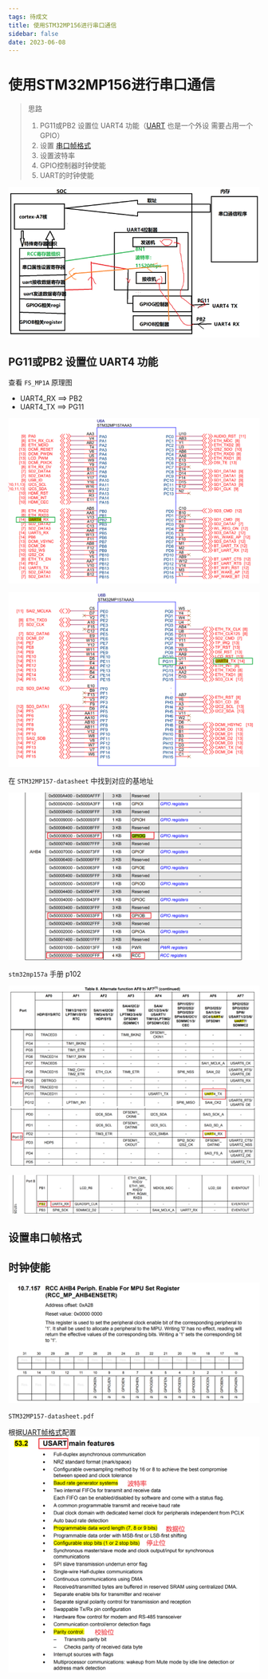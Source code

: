 ```yaml
---
tags: 待成文
title: 使用STM32MP156进行串口通信
sidebar: false
date: 2023-06-08
---
```

# 使用STM32MP156进行串口通信

> 思路
> 1. PG11或PB2 设置位 UART4 功能（[UART](UART.md) 也是一个外设 需要占用一个 GPIO）
> 2. 设置 [串口帧格式](UART工作原理.md)
> 3. 设置波特率
> 4. GPIO控制器时钟使能
> 5. UART的时钟使能

![|450](assets/20230608113051097.png)

## PG11或PB2 设置位 UART4 功能

查看 `FS_MP1A` 原理图
- UART4_RX ==> PB2
- UART4_TX ==> PG11

![500](assets/20230608103540675.png)

![500](assets/20230608103624710.png)

在 `STM32MP157-datasheet` 中找到对应的基地址

![](assets/20230608103256359.png)

`stm32mp157a` 手册 p102

![500|600](assets/20230608102319996.png)
![](assets/20230608102408448.png)

![](assets/20230608102541216.png)

## 设置串口帧格式


## 时钟使能

![](assets/20230608103016077.png)

`STM32MP157-datasheet.pdf`

根据[UART帧格式](UART工作原理.md)配置
![|500](assets/20230608104528258.png)